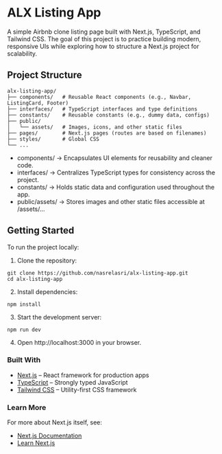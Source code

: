 # ALX Listing App

A simple Airbnb clone listing page built with Next.js, TypeScript, and Tailwind CSS.
The goal of this project is to practice building modern, responsive UIs while exploring how to structure a Next.js project for scalability.

## Project Structure

```
alx-listing-app/
├── components/   # Reusable React components (e.g., Navbar, ListingCard, Footer)
├── interfaces/   # TypeScript interfaces and type definitions
├── constants/    # Reusable constants (e.g., dummy data, configs)
├── public/
│   └── assets/   # Images, icons, and other static files
├── pages/        # Next.js pages (routes are based on filenames)
├── styles/       # Global CSS
└── ...
```

- components/ → Encapsulates UI elements for reusability and cleaner code.
- interfaces/ → Centralizes TypeScript types for consistency across the project.
- constants/ → Holds static data and configuration used throughout the app.
- public/assets/ → Stores images and other static files accessible at /assets/...

## Getting Started

To run the project locally:

1. Clone the repository:

```
git clone https://github.com/nasrelasri/alx-listing-app.git
cd alx-listing-app
```

2. Install dependencies:

```
npm install
```

3. Start the development server:

```
npm run dev
```

4. Open http://localhost:3000 in your browser.

### Built With
- [Next.js](https://nextjs.org "Go to Next.js site") – React framework for production apps
- [TypeScript](https://www.typescriptlang.org/ "Go to TypeScript site") – Strongly typed JavaScript
- [Tailwind CSS](https://tailwindcss.com/ "Go to Tailwind CSS site") – Utility-first CSS framework

### Learn More
For more about Next.js itself, see:
- [Next.js Documentation](https://nextjs.org/docs "Go to Next.js docs")
- [Learn Next.js](https://nextjs.org/learn "Go to Next.js learning page")